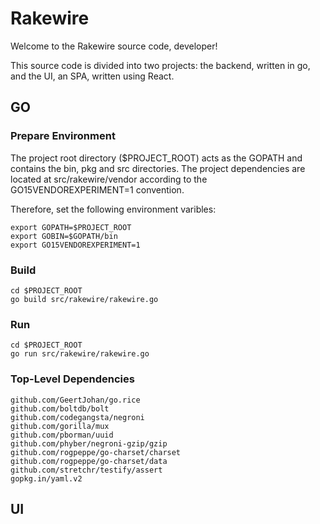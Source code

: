 # Rakewire

Welcome to the Rakewire source code, developer!

This source code is divided into two projects: the backend, written in go, and the UI, an SPA, written using React.

## GO

### Prepare Environment

The project root directory ($PROJECT_ROOT) acts as the GOPATH and contains the bin, pkg and src directories.
The project dependencies are located at src/rakewire/vendor according to the GO15VENDOREXPERIMENT=1 convention.

Therefore, set the following environment varibles:

	export GOPATH=$PROJECT_ROOT
	export GOBIN=$GOPATH/bin
	export GO15VENDOREXPERIMENT=1

### Build

	cd $PROJECT_ROOT
	go build src/rakewire/rakewire.go

### Run

	cd $PROJECT_ROOT
	go run src/rakewire/rakewire.go

### Top-Level Dependencies

	github.com/GeertJohan/go.rice
	github.com/boltdb/bolt
	github.com/codegangsta/negroni
	github.com/gorilla/mux
	github.com/pborman/uuid
	github.com/phyber/negroni-gzip/gzip
	github.com/rogpeppe/go-charset/charset
	github.com/rogpeppe/go-charset/data
	github.com/stretchr/testify/assert
	gopkg.in/yaml.v2


## UI
